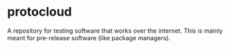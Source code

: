 # protocloud
A repository for testing software that works over the internet.
This is mainly meant for pre-release software (like package managers).
